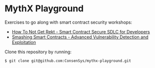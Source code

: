 # MythX Playground

Exercises to go along with smart contract security workshops:

- [How To Not Get Rekt - Smart Contract Secure SDLC for Developers](https://github.com/ConsenSys/security-workshop-for-devs)
- [Smashing Smart Contracts - Advanced Vulnerability Detection and Exploitation](https://github.com/ConsenSys/security-workshop-for-hackers)

Clone this repository by running:

```
$ git clone git@github.com:ConsenSys/mythx-playground.git
```
